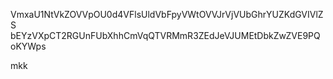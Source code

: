 VmxaU1NtVkZOVVpOU0d4VFlsUldVbFpyVWtOVVJrVjVUbGhrYUZKdGVIVlZS
bEYzVXpCT2RGUnFUbXhhCmVqQTVRMmR3ZEdJeVJUMEtDbkZwZVE9PQoKYWps

mkk